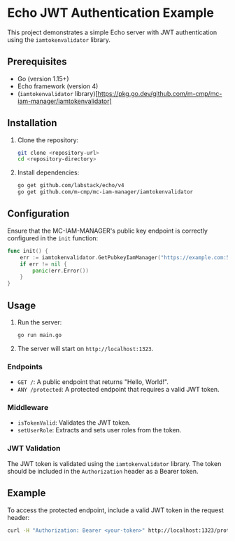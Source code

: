 
# Echo JWT Authentication Example

This project demonstrates a simple Echo server with JWT authentication using the `iamtokenvalidator` library.

## Prerequisites

- Go (version 1.15+)
- Echo framework (version 4)
- (`iamtokenvalidator` library)[https://pkg.go.dev/github.com/m-cmp/mc-iam-manager/iamtokenvalidator]



## Installation

1. Clone the repository:
    ```sh
    git clone <repository-url>
    cd <repository-directory>
    ```

2. Install dependencies:
    ```sh
    go get github.com/labstack/echo/v4
    go get github.com/m-cmp/mc-iam-manager/iamtokenvalidator
    ```

## Configuration

Ensure that the MC-IAM-MANAGER's public key endpoint is correctly configured in the `init` function:
```go
func init() {
    err := iamtokenvalidator.GetPubkeyIamManager("https://example.com:5000/api/auth/certs")
    if err != nil {
        panic(err.Error())
    }
}
```

## Usage

1. Run the server:
    ```sh
    go run main.go
    ```

2. The server will start on `http://localhost:1323`.

### Endpoints

- `GET /`: A public endpoint that returns "Hello, World!".
- `ANY /protected`: A protected endpoint that requires a valid JWT token.

### Middleware

- `isTokenValid`: Validates the JWT token.
- `setUserRole`: Extracts and sets user roles from the token.

### JWT Validation

The JWT token is validated using the `iamtokenvalidator` library. The token should be included in the `Authorization` header as a Bearer token.

## Example

To access the protected endpoint, include a valid JWT token in the request header:

```sh
curl -H "Authorization: Bearer <your-token>" http://localhost:1323/protected
```

